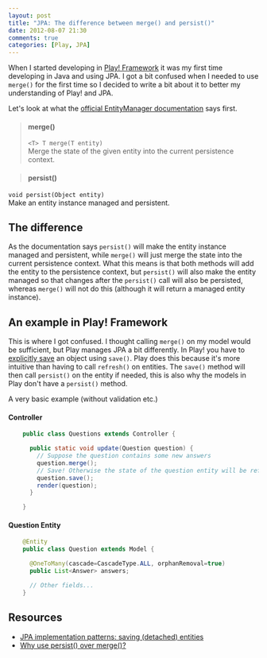 ```yaml
---
layout: post
title: "JPA: The difference between merge() and persist()"
date: 2012-08-07 21:30
comments: true
categories: [Play, JPA]
---
```


When I started developing in [Play! Framework](http://www.playframework.org/)
it was my first time developing in Java and using JPA. I got a bit confused when 
I needed to use `merge()` for the first time so I decided to write a 
bit about it to better my understanding of Play! and JPA.


Let's look at what the 
[official EntityManager documentation](http://docs.oracle.com/javaee/5/api/javax/persistence/EntityManager.html) 
says first.

> #### merge()
> `<T> T merge(T entity)`  
> Merge the state of the given entity into the current persistence context.

> #### persist()  
`void persist(Object entity)`  
Make an entity instance managed and persistent.


## The difference
As the documentation says `persist()` will make the entity instance managed and 
persistent, while `merge()` will just merge the state into the current 
persistence context. What this means is that both methods will add the entity 
to the persistence context, but `persist()` will also make the entity managed 
so that changes after the `persist()` call will also be persisted, whereas 
`merge()` will not do this (although it will return a managed entity instance).

## An example in Play! Framework
This is where I got confused. I thought calling `merge()` on my model would be 
sufficient, but Play manages JPA a bit differently. In Play! you have to 
[explicitly save](http://www.playframework.org/documentation/1.2.4/jpa#save) an 
object using `save()`. Play does this because it's more intuitive than having 
to call `refresh()` on entities. The `save()` method will then call `persist()` 
on the entity if needed, this is also why the models in Play don't have a 
`persist()` method.

A very basic example (without validation etc.)

#### Controller  

``` java
    public class Questions extends Controller {

      public static void update(Question question) {
        // Suppose the question contains some new answers
        question.merge();
        // Save! Otherwise the state of the question entity will be refreshed!
        question.save();  
        render(question);
      }

    }
```

#### Question Entity
    
``` java
    @Entity
    public class Question extends Model {

      @OneToMany(cascade=CascadeType.ALL, orphanRemoval=true)
      public List<Answer> answers;

      // Other fields...
    }
```


## Resources
* [JPA implementation patterns: saving (detached) entities](http://blog.xebia.com/2009/03/23/jpa-implementation-patterns-saving-detached-entities/)
* [Why use persist() over merge()?](http://stackoverflow.com/questions/1069992/jpa-entitymanager-why-use-persist-over-merge)
